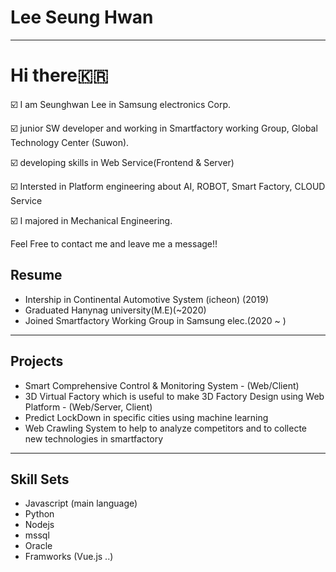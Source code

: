 # Lee Seung Hwan
--------------------
# Hi there🇰🇷

☑️ I am Seunghwan Lee in Samsung electronics Corp. 

☑️ junior SW developer and working in Smartfactory working Group, Global Technology Center (Suwon).

☑️ developing skills in Web Service(Frontend & Server)

☑️ Intersted in Platform engineering about AI, ROBOT, Smart Factory, CLOUD Service

☑️ I majored in Mechanical Engineering.

Feel Free to contact me and leave me a message!!


## Resume
* Intership in Continental Automotive System (icheon) (2019)
* Graduated Hanynag university(M.E)(~2020)
* Joined Smartfactory Working Group in Samsung elec.(2020 ~ )
--------------------
## Projects
* Smart Comprehensive Control & Monitoring System - (Web/Client)
* 3D Virtual Factory which is useful to make 3D Factory Design using Web Platform - (Web/Server, Client)
* Predict LockDown in specific cities using machine learning
* Web Crawling System to help to analyze competitors and to collecte new technologies in smartfactory
--------------------

## Skill Sets
* Javascript (main language)
* Python
* Nodejs
* mssql
* Oracle
* Framworks (Vue.js ..)
